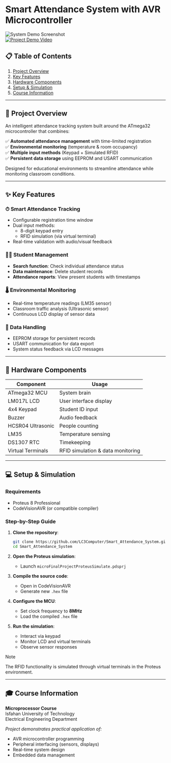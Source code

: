 
# Smart Attendance System with AVR Microcontroller  

![System Demo Screenshot](https://github.com/user-attachments/assets/138f18fb-b7a5-4655-9aaa-a492bd696e6b)  
[![Project Demo Video](https://img.shields.io/badge/Watch-Demo-red)](https://github.com/user-attachments/assets/b59a6b9f-54ea-471e-b054-7dbb25250943)

## 📋 Table of Contents
1. [Project Overview](#-project-overview)
2. [Key Features](#-key-features)
3. [Hardware Components](#-hardware-components)
4. [Setup & Simulation](#-setup--simulation)
5. [Course Information](#-course-information)

---

## 🚀 Project Overview
An intelligent attendance tracking system built around the ATmega32 microcontroller that combines:  

✅ **Automated attendance management** with time-limited registration  
✅ **Environmental monitoring** (temperature & room occupancy)  
✅ **Multiple input methods** (Keypad + Simulated RFID)  
✅ **Persistent data storage** using EEPROM and USART communication  

Designed for educational environments to streamline attendance while monitoring classroom conditions.

---

## ✨ Key Features

### ⏱ Smart Attendance Tracking
- Configurable registration time window
- Dual input methods:
  - 8-digit keypad entry
  - RFID simulation (via virtual terminal)
- Real-time validation with audio/visual feedback

### 👨‍🎓 Student Management
- **Search function**: Check individual attendance status
- **Data maintenance**: Delete student records
- **Attendance reports**: View present students with timestamps

### 🌡 Environmental Monitoring
- Real-time temperature readings (LM35 sensor)
- Classroom traffic analysis (Ultrasonic sensor)
- Continuous LCD display of sensor data

### 🔄 Data Handling
- EEPROM storage for persistent records
- USART communication for data export
- System status feedback via LCD messages

---

## 🔧 Hardware Components
| Component | Usage |
|-----------|-------|
| ATmega32 MCU | System brain |
| LM017L LCD | User interface display |
| 4x4 Keypad | Student ID input |
| Buzzer | Audio feedback |
| HCSR04 Ultrasonic | People counting |
| LM35 | Temperature sensing |
| DS1307 RTC | Timekeeping |
| Virtual Terminals | RFID simulation & data monitoring |

---


## 💻 Setup & Simulation

### Requirements
- Proteus 8 Professional
- CodeVisionAVR (or compatible compiler)

### Step-by-Step Guide
1. **Clone the repository**:
   ```bash
   git clone https://github.com/LC3Computer/Smart_Attendance_System.git
   cd Smart_Attendance_System
   ```

2. **Open the Proteus simulation**:
   - Launch `microFinalProjectProteusSimulate.pdsprj`

3. **Compile the source code**:
   - Open in CodeVisionAVR
   - Generate new `.hex` file

4. **Configure the MCU**:
   - Set clock frequency to **8MHz**
   - Load the compiled `.hex` file

5. **Run the simulation**:
   - Interact via keypad
   - Monitor LCD and virtual terminals
   - Observe sensor responses

> [!NOTE]
> The RFID functionality is simulated through virtual terminals in the Proteus environment.

---

## 🎓 Course Information
**Microprocessor Course**  
Isfahan University of Technology  
Electrical Engineering Department  

*Project demonstrates practical application of:*
- AVR microcontroller programming
- Peripheral interfacing (sensors, displays)
- Real-time system design
- Embedded data management

